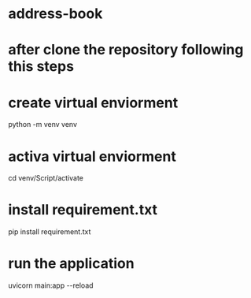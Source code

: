 # address-book

# after clone the repository following this steps

# create virtual enviorment
python -m venv venv

# activa virtual enviorment
cd venv/Script/activate

# install requirement.txt
pip install requirement.txt

# run the application
uvicorn main:app --reload